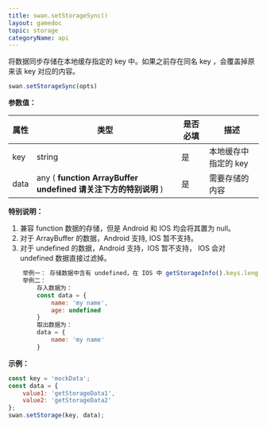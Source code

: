 ```yaml
---
title: swan.setStorageSync()
layout: gamedoc
topic: storage
categoryName: api
---
```


将数据同步存储在本地缓存指定的 key 中。如果之前存在同名 key ，会覆盖掉原来该 key 对应的内容。

```js
swan.setStorageSync(opts)
```

**参数值：**

|属性|类型|是否必填|描述|
|-|-|-|-|
|key|string|是|本地缓存中指定的 key|
|data|any ( **function** <span class="vsplit"></span> **ArrayBuffer**<span class="vsplit"></span> **undefined 请关注下方的特别说明** )|是|需要存储的内容|

**特别说明：**
1. 兼容 function 数据的存储，但是 Android 和 IOS 均会将其置为 null。
2. 对于 ArrayBuffer 的数据，Android 支持, IOS 暂不支持。
3. 对于 undefined 的数据，Android 支持，IOS 暂不支持， IOS 会对 undefined 数据直接过滤掉。
```javascript
    举例一： 存储数据中含有 undefined，在 IOS 中 getStorageInfo().keys.length 不包含 undefined 数据长度。
    举例二：
        存入数据为：
        const data = {
            name: 'my name',
            age: undefined
        }
        取出数据为：
        data = {
            name: 'my name'
        }
```

**示例：**

```js
const key = 'mockData';
const data = {
    value1: 'getStorageData1',
    value2: 'getStorageData2'
};
swan.setStorage(key, data);
```